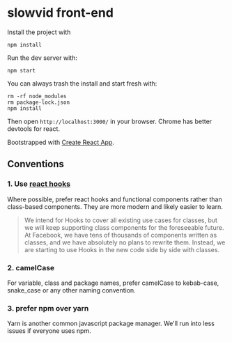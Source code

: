 # slowvid front-end 

Install the project with

```
npm install
```

Run the dev server with:

```
npm start
```

You can always trash the install and start fresh with:

```
rm -rf node_modules
rm package-lock.json
npm install
```

Then open `http://localhost:3000/` in your browser.
Chrome has better devtools for react. 

Bootstrapped with [Create React App](https://github.com/facebook/create-react-app).


## Conventions

### 1. Use [react hooks](https://reactjs.org/docs/hooks-intro.html) 

Where possible, prefer react hooks and functional components rather than class-based components. 
They are more modern and likely easier to learn. 

> We intend for Hooks to cover all existing use cases for classes, but we will keep supporting class components for the foreseeable future. At Facebook, we have tens of thousands of components written as classes, and we have absolutely no plans to rewrite them. Instead, we are starting to use Hooks in the new code side by side with classes.


### 2. camelCase

For variable, class and package names, prefer camelCase to kebab-case, snake_case or any other naming convention. 


### 3. prefer npm over yarn

Yarn is another common javascript package manager. 
We'll run into less issues if everyone uses npm.
